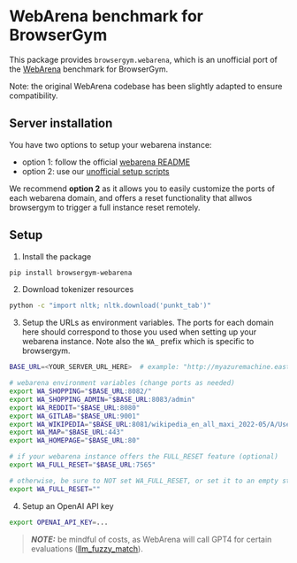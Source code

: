 # WebArena benchmark for BrowserGym

This package provides `browsergym.webarena`, which is an unofficial port of the [WebArena](https://webarena.dev/) benchmark for BrowserGym.

Note: the original WebArena codebase has been slightly adapted to ensure compatibility.

## Server installation

You have two options to setup your webarena instance:
 - option 1: follow the official [webarena README](https://github.com/web-arena-x/webarena/blob/main/environment_docker/README.md)
 - option 2: use our [unofficial setup scripts](https://github.com/gasse/webarena-setup/tree/main/webarena)

We recommend **option 2** as it allows you to easily customize the ports of each webarena domain, and offers a reset functionality that allwos browsergym to trigger a full instance reset remotely.

## Setup

1. Install the package
```sh
pip install browsergym-webarena
```

2. Download tokenizer resources
```sh
python -c "import nltk; nltk.download('punkt_tab')"
```

3. Setup the URLs as environment variables. The ports for each domain here should correspond to those you used when setting up your webarena instance. Note also the `WA_` prefix which is specific to browsergym.
```sh
BASE_URL=<YOUR_SERVER_URL_HERE>  # example: "http://myazuremachine.eastus.cloudapp.azure.com"

# webarena environment variables (change ports as needed)
export WA_SHOPPING="$BASE_URL:8082/"
export WA_SHOPPING_ADMIN="$BASE_URL:8083/admin"
export WA_REDDIT="$BASE_URL:8080"
export WA_GITLAB="$BASE_URL:9001"
export WA_WIKIPEDIA="$BASE_URL:8081/wikipedia_en_all_maxi_2022-05/A/User:The_other_Kiwix_guy/Landing"
export WA_MAP="$BASE_URL:443"
export WA_HOMEPAGE="$BASE_URL:80"

# if your webarena instance offers the FULL_RESET feature (optional)
export WA_FULL_RESET="$BASE_URL:7565"

# otherwise, be sure to NOT set WA_FULL_RESET, or set it to an empty string
export WA_FULL_RESET=""
```

4. Setup an OpenAI API key

```sh
export OPENAI_API_KEY=...
```

> **_NOTE:_**  be mindful of costs, as WebArena will call GPT4 for certain evaluations ([llm_fuzzy_match](https://github.com/web-arena-x/webarena/blob/1469b7c9d8eaec3177855b3131569751f43a40d6/evaluation_harness/helper_functions.py#L146C5-L146C20)).
